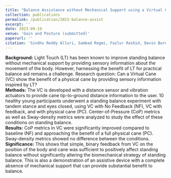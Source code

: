 ```yaml
---
title: "Balance Assistance without Mechanical Support using a Virtual Cane"
collection: publications
permalink: /publication/2023-balance-assist
excerpt: ''
date: 2023-09-19
venue: 'Gain and Posture (submitted)'
paperurl: ''
citation: 'Sindhu Reddy Alluri, Sambad Regmi, Fazlur Rashid, Devin Burns, and Yun Seong Song (2023), "Balance Assistance without Mechanical Support using a Virtual Cane." Gain and Posture (submitted)'
---
```

**Background:** Light Touch (LT) has been known to improve standing balance without 
mechanical support by providing sensory information about the movement of the body. 
However, harnessing the benefit of LT for practical balance aid remains a challenge.
Research question: Can a Virtual Cane (VC) show the benefit of a physical cane by providing 
sensory information inspired by LT? <br />
**Methods:** The VC is developed with a distance sensor and vibration actuators to provide cane 
tip-to-ground distance information to the user. 10 healthy young participants underwent a 
standing balance experiment with tandem stance and eyes closed, using VC with No Feedback 
(NF), VC with feedback, and with physical cane (PC). Center-of-Pressure (CoP) metrics as well 
as Sway-density metrics were analyzed to study the effect of these conditions on standing 
balance. <br />
**Results:** CoP metrics in VC were significantly improved compared to baseline (NF) and
approaching the benefit of a full physical cane (PC). Sway-density metrics showed no difference 
between the conditions. <br />
**Significance:** This shows that simple, binary feedback from VC on the position of the body and 
cane was sufficient to positively affect standing balance without significantly altering the 
biomechanical strategy of standing balance. This is also a demonstration of an assistive device 
with a complete absence of mechanical support that can provide substantial benefit to balance.
